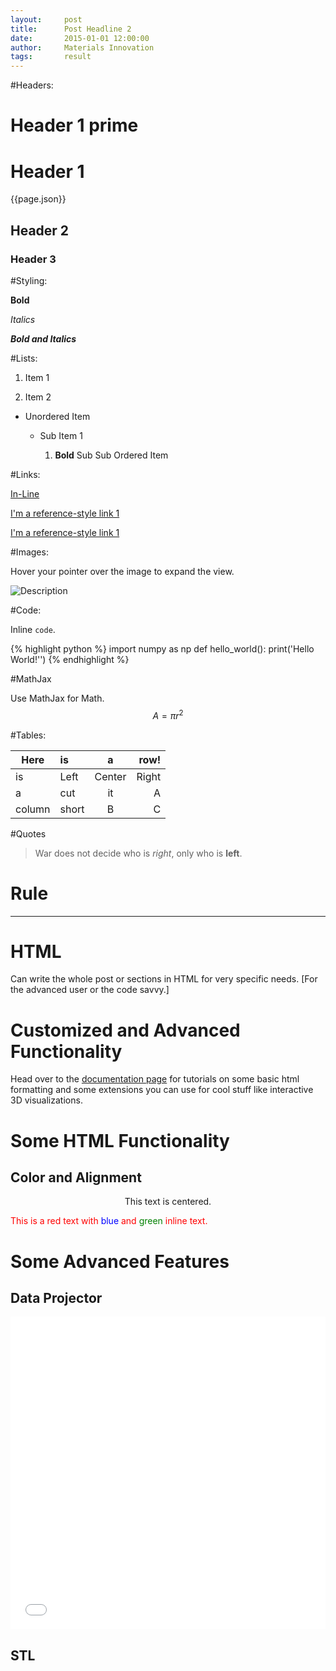 ```yaml
---
layout:     post
title:      Post Headline 2
date:       2015-01-01 12:00:00
author:     Materials Innovation
tags: 		result
---
```

<!-- Start Writing Below in Markdown -->

#Headers:

# Header 1 prime

# Header 1

{{page.json}}

## Header 2

### Header 3

#Styling:

**Bold**

*Italics*

***Bold and Italics***

#Lists:

1. Item 1

2. Item 2

* Unordered Item

  * Sub Item 1

    1. **Bold** Sub Sub Ordered Item

#Links:

[In-Line](https://www.google.com)

[I'm a reference-style link 1][1]

[I'm a reference-style link 1][2]

[1]:https://www.mozilla.org
[2]:http://www.reddit.com

#Images:

Hover your pointer over the image to expand the view.

![Description](/project-pages/img/Logo_Fairy_Tail_right.png)

#Code:

Inline `code`.

{% highlight python %}
import numpy as np
def hello_world():
    print('Hello World!'')
{% endhighlight %}

#MathJax

Use MathJax for Math.
$$ A = \pi r^2 $$

#Tables:

Here | is | a | row!
|---------|:----------|:----------:|---------:|
is   |Left|  Center  |Right|
a    | cut | it | A
column  | short | B | C

#Quotes

> War does not decide who is *right*, only who is **left**.

# Rule

---

# HTML

Can write the whole post or sections in HTML for very specific needs. [For the advanced user or the code savvy.]

# Customized and Advanced Functionality

Head over to the [documentation page](http://matin-hub.github.io/ppguide/) for tutorials on some basic html formatting and some extensions you can use for cool stuff like interactive 3D visualizations.

# Some HTML Functionality

## Color and Alignment

<p align="center">This text is centered.</p>

<p style="color:red">This is a red text with <span style="color:blue">blue</span> and <span style="color:green">green</span> inline text.</p>

# Some Advanced Features

## Data Projector

<embed src="/project-pages/projectors/projector0001/" height="500px" width="100%">

## STL

<div align="center"><script src="https://embed.github.com/view/3d/matin-hub/project-pages/gh-pages/img/stl/test.stl"></script></div>


